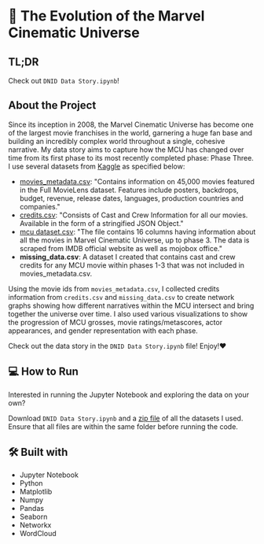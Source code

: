 # 🦸 The Evolution of the Marvel Cinematic Universe 

## TL;DR
Check out `DNID Data Story.ipynb`!

## About the Project
Since its inception in 2008, the Marvel Cinematic Universe has become one of the largest movie franchises in the world, garnering a huge fan base and building an incredibly complex world throughout a single, cohesive narrative. My data story aims to capture how the MCU has changed over time from its first phase to its most recently completed phase: Phase Three. I use several datasets from [Kaggle](https://www.kaggle.com/) as specified below:
* [movies_metadata.csv](https://www.kaggle.com/rounakbanik/the-movies-dataset): "Contains information on 45,000 movies featured in the Full MovieLens dataset. Features include posters, backdrops, budget, revenue, release dates, languages, production countries and companies."
* [credits.csv](https://www.kaggle.com/rounakbanik/the-movies-dataset?select=credits.csv): "Consists of Cast and Crew Information for all our movies. Available in the form of a stringified JSON Object."
* [mcu dataset.csv](https://www.kaggle.com/rachit239/mcu-complete-dataset): "The file contains 16 columns having information about all the movies in Marvel Cinematic Universe, up to phase 3. The data is scraped from IMDB official website as well as mojobox office."
* **missing_data.csv**: A dataset I created that contains cast and crew credits for any MCU movie within phases 1-3 that was not included in movies_metadata.csv.

Using the movie ids from `movies_metadata.csv`, I collected credits information from `credits.csv` and `missing_data.csv` to create network graphs showing how different narratives within the MCU intersect and bring together the universe over time. I also used various visualizations to show the progression of MCU grosses, movie ratings/metascores, actor appearances, and gender representation with each phase. 

Check out the data story in the `DNID Data Story.ipynb` file! Enjoy!❤️

## 💻 How to Run
Interested in running the Jupyter Notebook and exploring the data on your own?  

Download `DNID Data Story.ipynb` and a [zip file](https://drive.google.com/file/d/17vhSTGhGT3oxJGUKTI0keLG_7UOCSzSI/view?usp=sharing) of all the datasets I used. Ensure that all files are within the same folder before running the code.

## 🛠️ Built with
* Jupyter Notebook
* Python
* Matplotlib
* Numpy
* Pandas
* Seaborn
* Networkx
* WordCloud
